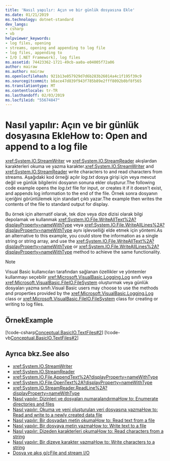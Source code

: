 ```yaml
---
title: 'Nasıl yapılır: Açın ve bir günlük dosyasına Ekle'
ms.date: 01/21/2019
ms.technology: dotnet-standard
dev_langs:
- csharp
- vb
helpviewer_keywords:
- log files, opening
- streams, opening and appending to log file
- log files, appending to
- I/O [.NET Framework], log files
ms.assetid: 74423362-1721-49cb-aa0a-e04005f72a06
author: mairaw
ms.author: mairaw
ms.openlocfilehash: 921b13e057929d7d6b283b26014a4c1f195f39c9
ms.sourcegitcommit: b8ace47d839f943f785b89e2fff8092b0bf8f565
ms.translationtype: MT
ms.contentlocale: tr-TR
ms.lasthandoff: 02/03/2019
ms.locfileid: "55674847"
---
```

# <a name="how-to-open-and-append-to-a-log-file"></a><span data-ttu-id="a56a8-102">Nasıl yapılır: Açın ve bir günlük dosyasına Ekle</span><span class="sxs-lookup"><span data-stu-id="a56a8-102">How to: Open and append to a log file</span></span>
<span data-ttu-id="a56a8-103"><xref:System.IO.StreamWriter> ve <xref:System.IO.StreamReader> akışlardan karakterleri okuma ve yazma karakter.</span><span class="sxs-lookup"><span data-stu-id="a56a8-103"><xref:System.IO.StreamWriter> and <xref:System.IO.StreamReader> write characters to and read characters from streams.</span></span> <span data-ttu-id="a56a8-104">Aşağıdaki kod örneği açılır *log.txt* dosya girişi için veya mevcut değil ve günlük bilgilerini dosyanın sonuna ekler oluşturur.</span><span class="sxs-lookup"><span data-stu-id="a56a8-104">The following code example opens the *log.txt* file for input, or creates it if it doesn't exist, and appends log information to the end of the file.</span></span> <span data-ttu-id="a56a8-105">Örnek sonra dosyanın içeriğini görüntülemek için standart çıktı yazar.</span><span class="sxs-lookup"><span data-stu-id="a56a8-105">The example then writes the contents of the file to standard output for display.</span></span> 

<span data-ttu-id="a56a8-106">Bu örnek için alternatif olarak, tek dize veya dize dizisi olarak bilgi depolamak ve kullanmak <xref:System.IO.File.WriteAllText%2A?displayProperty=nameWithType> veya <xref:System.IO.File.WriteAllLines%2A?displayProperty=nameWithType> aynı işlevselliği elde etmek için yöntemi.</span><span class="sxs-lookup"><span data-stu-id="a56a8-106">As an alternative to this example, you could store the information as a single string or string array, and use the <xref:System.IO.File.WriteAllText%2A?displayProperty=nameWithType> or <xref:System.IO.File.WriteAllLines%2A?displayProperty=nameWithType> method to achieve the same functionality.</span></span>  
  
> [!NOTE]
> <span data-ttu-id="a56a8-107">Visual Basic kullanıcıları tarafından sağlanan özellikler ve yöntemler kullanmayı seçebilir <xref:Microsoft.VisualBasic.Logging.Log> sınıfı veya <xref:Microsoft.VisualBasic.FileIO.FileSystem> oluşturmak veya günlük dosyaları yazma sınıfı.</span><span class="sxs-lookup"><span data-stu-id="a56a8-107">Visual Basic users may choose to use the methods and properties provided by the <xref:Microsoft.VisualBasic.Logging.Log> class or <xref:Microsoft.VisualBasic.FileIO.FileSystem> class for creating or writing to log files.</span></span>  
  
## <a name="example"></a><span data-ttu-id="a56a8-108">Örnek</span><span class="sxs-lookup"><span data-stu-id="a56a8-108">Example</span></span>  
 [!code-csharp[Conceptual.BasicIO.TextFiles#2](../../../samples/snippets/csharp/VS_Snippets_CLR/conceptual.basicio.textfiles/cs/source2.cs#2)]
 [!code-vb[Conceptual.BasicIO.TextFiles#2](../../../samples/snippets/visualbasic/VS_Snippets_CLR/conceptual.basicio.textfiles/vb/source2.vb#2)]  
  
## <a name="see-also"></a><span data-ttu-id="a56a8-109">Ayrıca bkz.</span><span class="sxs-lookup"><span data-stu-id="a56a8-109">See also</span></span>

- <xref:System.IO.StreamWriter>  
- <xref:System.IO.StreamReader>  
- <xref:System.IO.File.AppendText%2A?displayProperty=nameWithType>  
- <xref:System.IO.File.OpenText%2A?displayProperty=nameWithType>  
- <xref:System.IO.StreamReader.ReadLine%2A?displayProperty=nameWithType>  
- [<span data-ttu-id="a56a8-110">Nasıl yapılır: Dizinleri ve dosyaları numaralandırma</span><span class="sxs-lookup"><span data-stu-id="a56a8-110">How to: Enumerate directories and files</span></span>](../../../docs/standard/io/how-to-enumerate-directories-and-files.md)  
- [<span data-ttu-id="a56a8-111">Nasıl yapılır: Okuma ve yeni oluşturulan veri dosyasına yazma</span><span class="sxs-lookup"><span data-stu-id="a56a8-111">How to: Read and write to a newly created data file</span></span>](../../../docs/standard/io/how-to-read-and-write-to-a-newly-created-data-file.md)  
- [<span data-ttu-id="a56a8-112">Nasıl yapılır: Bir dosyadan metin okuma</span><span class="sxs-lookup"><span data-stu-id="a56a8-112">How to: Read text from a file</span></span>](../../../docs/standard/io/how-to-read-text-from-a-file.md)  
- [<span data-ttu-id="a56a8-113">Nasıl yapılır: Bir dosyaya metin yazma</span><span class="sxs-lookup"><span data-stu-id="a56a8-113">How to: Write text to a file</span></span>](../../../docs/standard/io/how-to-write-text-to-a-file.md)  
- [<span data-ttu-id="a56a8-114">Nasıl yapılır: Dizeden karakterleri okuma</span><span class="sxs-lookup"><span data-stu-id="a56a8-114">How to: Read characters from a string</span></span>](../../../docs/standard/io/how-to-read-characters-from-a-string.md)  
- [<span data-ttu-id="a56a8-115">Nasıl yapılır: Bir dizeye karakter yazma</span><span class="sxs-lookup"><span data-stu-id="a56a8-115">How to: Write characters to a string</span></span>](../../../docs/standard/io/how-to-write-characters-to-a-string.md)  
- [<span data-ttu-id="a56a8-116">Dosya ve akış g/ç</span><span class="sxs-lookup"><span data-stu-id="a56a8-116">File and stream I/O</span></span>](../../../docs/standard/io/index.md)
